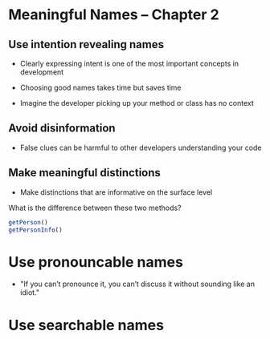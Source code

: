 # Meaningful Names – Chapter 2

## Use intention revealing names

* Clearly expressing intent is one of the most important concepts in development

* Choosing good names takes time but saves time

* Imagine the developer picking up your method or class has no context

## Avoid disinformation

* False clues can be harmful to other developers understanding your code

## Make meaningful distinctions

* Make distinctions that are informative on the surface level

What is the difference between these two methods?

```javascript
getPerson()
getPersonInfo()
```
# Use pronouncable names

* "If you can’t pronounce it, you can’t discuss it without sounding like an idiot."

# Use searchable names


